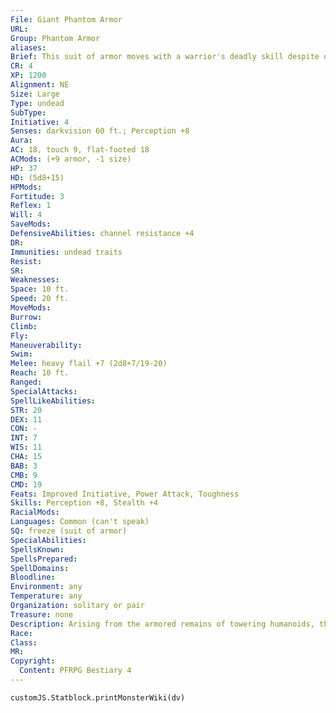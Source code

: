 ```yaml
---
File: Giant Phantom Armor
URL: 
Group: Phantom Armor
aliases: 
Brief: This suit of armor moves with a warrior's deadly skill despite obviously being empty.
CR: 4
XP: 1200
Alignment: NE
Size: Large
Type: undead
SubType: 
Initiative: 4
Senses: darkvision 60 ft.; Perception +8
Aura: 
AC: 18, touch 9, flat-footed 18
ACMods: (+9 armor, -1 size)
HP: 37
HD: (5d8+15)
HPMods: 
Fortitude: 3
Reflex: 1
Will: 4
SaveMods: 
DefensiveAbilities: channel resistance +4
DR: 
Immunities: undead traits
Resist: 
SR: 
Weaknesses: 
Space: 10 ft.
Speed: 20 ft.
MoveMods: 
Burrow: 
Climb: 
Fly: 
Maneuverability: 
Swim: 
Melee: heavy flail +7 (2d8+7/19-20)
Reach: 10 ft.
Ranged: 
SpecialAttacks: 
SpellLikeAbilities: 
STR: 20
DEX: 11
CON: -
INT: 7
WIS: 11
CHA: 15
BAB: 3
CMB: 9
CMD: 19
Feats: Improved Initiative, Power Attack, Toughness
Skills: Perception +8, Stealth +4
RacialMods: 
Languages: Common (can't speak)
SQ: freeze (suit of armor)
SpecialAbilities: 
SpellsKnown: 
SpellsPrepared: 
SpellDomains: 
Bloodline: 
Environment: any
Temperature: any
Organization: solitary or pair
Treasure: none
Description: Arising from the armored remains of towering humanoids, these suits are particularly fearsome, though slower than guardian phantom armors.   CREATING PHANTOM ARMORS Phantom armors are created using the spell create undead. Creating a phantom armor requires a corpse wearing a suit of heavy armor. The corpse is destroyed in the phantom armor's creation. A magic-user must be at least caster level 12th to create a guardian phantom armor and at least caster level 15th to create a giant phantom armor.
Race: 
Class: 
MR: 
Copyright:
  Content: PFRPG Bestiary 4
---
```

```dataviewjs
customJS.Statblock.printMonsterWiki(dv)
```
